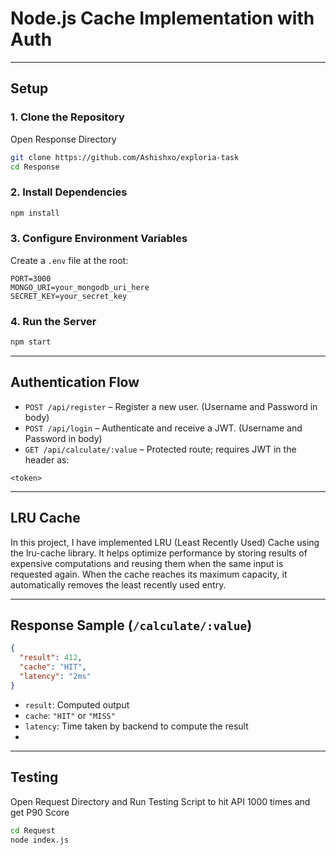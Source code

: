 # Node.js Cache Implementation with Auth


---



##  Setup

### 1. Clone the Repository

Open Response Directory

```bash
git clone https://github.com/Ashishxo/exploria-task
cd Response
```

### 2. Install Dependencies

```bash
npm install
```

### 3. Configure Environment Variables

Create a `.env` file at the root:

```env
PORT=3000
MONGO_URI=your_mongodb_uri_here
SECRET_KEY=your_secret_key
```

### 4. Run the Server

```bash
npm start
```

---

## Authentication Flow



- `POST /api/register` – Register a new user. (Username and Password in body)
- `POST /api/login` – Authenticate and receive a JWT. (Username and Password in body)
- `GET /api/calculate/:value` – Protected route; requires JWT in the header as:

```
<token>
```

---

##  LRU Cache

In this project, I have implemented LRU (Least Recently Used) Cache using the lru-cache library. It helps optimize performance by storing results of expensive computations and reusing them when the same input is requested again. When the cache reaches its maximum capacity, it automatically removes the least recently used entry.

---

## Response Sample (`/calculate/:value`)

```json
{
  "result": 412,
  "cache": "HIT",
  "latency": "2ms"
}
```

- `result`: Computed output
- `cache`: `"HIT"` or `"MISS"`
- `latency`: Time taken by backend to compute the result
- 


---

## Testing

Open Request Directory and Run Testing Script to hit API 1000 times and get P90 Score

```bash
cd Request
node index.js
```




